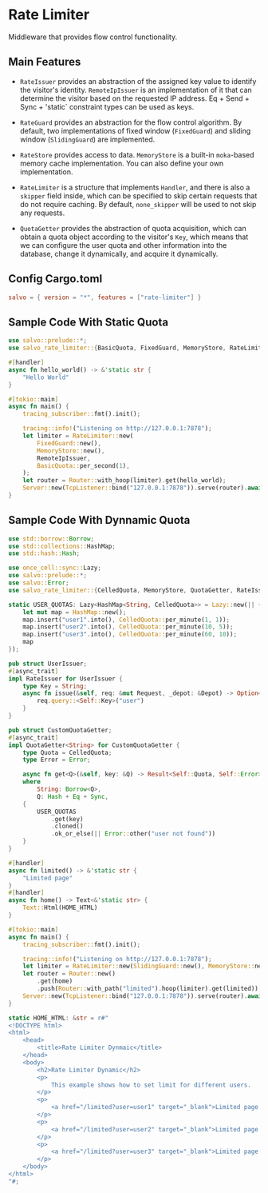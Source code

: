 # Rate Limiter

Middleware that provides flow control functionality.


## Main Features

* `RateIssuer` provides an abstraction of the assigned key value to identify the visitor's identity. `RemoteIpIssuer` is an implementation of it that can determine the visitor based on the requested IP address. Eq + Send + Sync + 'static` constraint types can be used as keys.

* `RateGuard` provides an abstraction for the flow control algorithm. By default, two implementations of fixed window (`FixedGuard`) and sliding window (`SlidingGuard`) are implemented.

* `RateStore` provides access to data. `MemoryStore` is a built-in `moka`-based memory cache implementation. You can also define your own implementation.

* `RateLimiter` is a structure that implements `Handler`, and there is also a `skipper` field inside, which can be specified to skip certain requests that do not require caching. By default, `none_skipper` will be used to not skip any requests.

* `QuotaGetter` provides the abstraction of quota acquisition, which can obtain a quota object according to the visitor's `Key`, which means that we can configure the user quota and other information into the database, change it dynamically, and acquire it dynamically.

## Config Cargo.toml

```toml
salvo = { version = "*", features = ["rate-limiter"] }
```

## Sample Code With Static Quota

``` rust
use salvo::prelude::*;
use salvo_rate_limiter::{BasicQuota, FixedGuard, MemoryStore, RateLimiter, RemoteIpIssuer};

#[handler]
async fn hello_world() -> &'static str {
    "Hello World"
}

#[tokio::main]
async fn main() {
    tracing_subscriber::fmt().init();

    tracing::info!("Listening on http://127.0.0.1:7878");
    let limiter = RateLimiter::new(
        FixedGuard::new(),
        MemoryStore::new(),
        RemoteIpIssuer,
        BasicQuota::per_second(1),
    );
    let router = Router::with_hoop(limiter).get(hello_world);
    Server::new(TcpListener::bind("127.0.0.1:7878")).serve(router).await;
}
```


## Sample Code With Dynnamic Quota

```rust
use std::borrow::Borrow;
use std::collections::HashMap;
use std::hash::Hash;

use once_cell::sync::Lazy;
use salvo::prelude::*;
use salvo::Error;
use salvo_rate_limiter::{CelledQuota, MemoryStore, QuotaGetter, RateIssuer, RateLimiter, SlidingGuard};

static USER_QUOTAS: Lazy<HashMap<String, CelledQuota>> = Lazy::new(|| {
    let mut map = HashMap::new();
    map.insert("user1".into(), CelledQuota::per_minute(1, 1));
    map.insert("user2".into(), CelledQuota::per_minute(10, 5));
    map.insert("user3".into(), CelledQuota::per_minute(60, 10));
    map
});

pub struct UserIssuer;
#[async_trait]
impl RateIssuer for UserIssuer {
    type Key = String;
    async fn issue(&self, req: &mut Request, _depot: &Depot) -> Option<Self::Key> {
        req.query::<Self::Key>("user")
    }
}

pub struct CustomQuotaGetter;
#[async_trait]
impl QuotaGetter<String> for CustomQuotaGetter {
    type Quota = CelledQuota;
    type Error = Error;

    async fn get<Q>(&self, key: &Q) -> Result<Self::Quota, Self::Error>
    where
        String: Borrow<Q>,
        Q: Hash + Eq + Sync,
    {
        USER_QUOTAS
            .get(key)
            .cloned()
            .ok_or_else(|| Error::other("user not found"))
    }
}

#[handler]
async fn limited() -> &'static str {
    "Limited page"
}
#[handler]
async fn home() -> Text<&'static str> {
    Text::Html(HOME_HTML)
}

#[tokio::main]
async fn main() {
    tracing_subscriber::fmt().init();

    tracing::info!("Listening on http://127.0.0.1:7878");
    let limiter = RateLimiter::new(SlidingGuard::new(), MemoryStore::new(), UserIssuer, CustomQuotaGetter);
    let router = Router::new()
        .get(home)
        .push(Router::with_path("limited").hoop(limiter).get(limited));
    Server::new(TcpListener::bind("127.0.0.1:7878")).serve(router).await;
}

static HOME_HTML: &str = r#"
<!DOCTYPE html>
<html>
    <head>
        <title>Rate Limiter Dynmaic</title>
    </head>
    <body>
        <h2>Rate Limiter Dynamic</h2>
        <p>
            This example shows how to set limit for different users. 
        </p>
        <p>
            <a href="/limited?user=user1" target="_blank">Limited page for user1: 1/min</a>
        </p>
        <p>
            <a href="/limited?user=user2" target="_blank">Limited page for user2: 10/min</a>
        </p>
        <p>
            <a href="/limited?user=user3" target="_blank">Limited page for user3: 60/min</a>
        </p>
    </body>
</html>
"#;
```